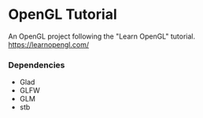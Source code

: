 # OpenGL Tutorial
An OpenGL project following the "Learn OpenGL" tutorial.<br/>
https://learnopengl.com/
### Dependencies
- Glad
- GLFW
- GLM
- stb
